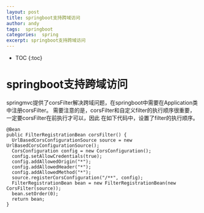 ```yaml
---
layout: post
title: springboot支持跨域访问
author: andy
tags:  springboot
categories:  spring
excerpt: springboot支持跨域访问
---
```


* TOC
{:toc}

# springboot支持跨域访问
springmvc提供了corsFilter解决跨域问题，在springboot中需要在Application类中注册corsFilter。
需要注意的是，corsFilter和自定义filter的执行顺序很重要，一定要corsFilter在前执行才可以，因此
在如下代码中，设置了filter的执行顺序。

    @Bean
    public FilterRegistrationBean corsFilter() {
      UrlBasedCorsConfigurationSource source = new UrlBasedCorsConfigurationSource();
      CorsConfiguration config = new CorsConfiguration();
      config.setAllowCredentials(true);
      config.addAllowedOrigin("*");
      config.addAllowedHeader("*");
      config.addAllowedMethod("*");
      source.registerCorsConfiguration("/**", config);
      FilterRegistrationBean bean = new FilterRegistrationBean(new CorsFilter(source));
      bean.setOrder(0);
      return bean;
    }



